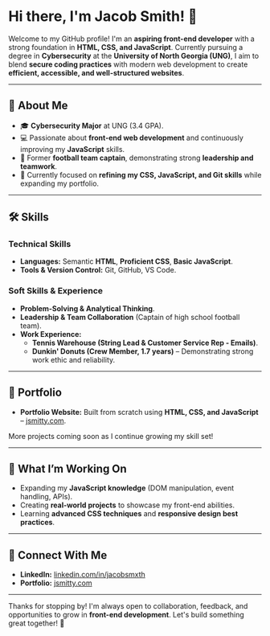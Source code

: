 # Hi there, I'm Jacob Smith! 👋  

Welcome to my GitHub profile! I'm an **aspiring front-end developer** with a strong foundation in **HTML, CSS, and JavaScript**. Currently pursuing a degree in **Cybersecurity** at the **University of North Georgia (UNG)**, I aim to blend **secure coding practices** with modern web development to create **efficient, accessible, and well-structured websites**.  

---

## 🚀 About Me  
- 🎓 **Cybersecurity Major** at UNG (3.4 GPA).  
- 💻 Passionate about **front-end web development** and continuously improving my **JavaScript** skills.  
- 🏈 Former **football team captain**, demonstrating strong **leadership and teamwork**.  
- 🎯 Currently focused on **refining my CSS, JavaScript, and Git skills** while expanding my portfolio.  

---

## 🛠️ Skills  
### **Technical Skills**  
- **Languages:** Semantic **HTML**, **Proficient CSS**, **Basic JavaScript**.  
- **Tools & Version Control:** Git, GitHub, VS Code.  

### **Soft Skills & Experience**  
- **Problem-Solving & Analytical Thinking**.  
- **Leadership & Team Collaboration** (Captain of high school football team).  
- **Work Experience:**  
  - **Tennis Warehouse (String Lead & Customer Service Rep - Emails)**.  
  - **Dunkin' Donuts (Crew Member, 1.7 years)** – Demonstrating strong work ethic and reliability.  

---

## 🌟 Portfolio  
- **Portfolio Website:** Built from scratch using **HTML, CSS, and JavaScript** – [jsmitty.com](https://jsmitty.com).  

More projects coming soon as I continue growing my skill set!  

---

## 🎯 What I’m Working On  
- Expanding my **JavaScript knowledge** (DOM manipulation, event handling, APIs).  
- Creating **real-world projects** to showcase my front-end abilities.  
- Learning **advanced CSS techniques** and **responsive design best practices**.  

---

## 🔗 Connect With Me  
- **LinkedIn:** [linkedin.com/in/jacobsmxth](https://linkedin.com/in/jacobsmxth)  
- **Portfolio:** [jsmitty.com](https://jsmitty.com)  

---

Thanks for stopping by! I'm always open to collaboration, feedback, and opportunities to grow in **front-end development**. Let's build something great together! 🚀  
